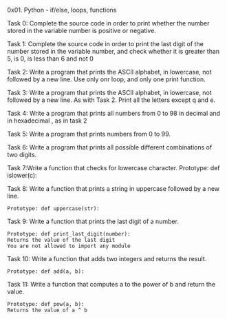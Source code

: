 0x01. Python - if/else, loops, functions 

Task 0: Complete the source code in order to print whether the number stored in the variable number is positive or negative.

Task 1: Complete the source code in order to print the last digit of the number stored in the variable number, and check whether it is greater than 5, is 0, is less than 6 and not 0

Task 2: Write a program that prints the ASCII alphabet, in lowercase, not followed by a new line. Use only onr loop, and only one print function.

Task 3: Write a program that prints the ASCII alphabet, in lowercase, not followed by a new line. As with Task 2. Print all the letters except q and e.

Task 4: Write a program that prints all numbers from 0 to 98 in decimal and in hexadecimal , as in task 2

Task 5: Write a program that prints numbers from 0 to 99.

Task 6: Write a program that prints all possible different combinations of two digits.

Task 7:Write a function that checks for lowercase character.
    Prototype: def islower(c):

Task 8: Write a function that prints a string in uppercase followed by a new line.

    Prototype: def uppercase(str):


Task 9: Write a function that prints the last digit of a number.

    Prototype: def print_last_digit(number):
    Returns the value of the last digit
    You are not allowed to import any module

Task 10: Write a function that adds two integers and returns the result.

    Prototype: def add(a, b):

Task 11: Write a function that computes a to the power of b and return the value.

    Prototype: def pow(a, b):
    Returns the value of a ^ b